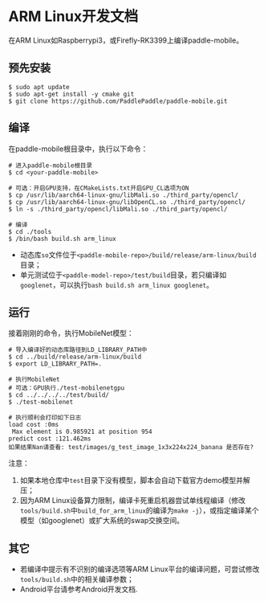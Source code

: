 # ARM Linux开发文档

在ARM Linux如Raspberrypi3，或Firefly-RK3399上编译paddle-mobile。

## 预先安装

```shell
$ sudo apt update
$ sudo apt-get install -y cmake git
$ git clone https://github.com/PaddlePaddle/paddle-mobile.git
```

## 编译

在paddle-mobile根目录中，执行以下命令：

```shell
# 进入paddle-mobile根目录
$ cd <your-paddle-mobile>

# 可选：开启GPU支持，在CMakeLists.txt开启GPU_CL选项为ON
$ cp /usr/lib/aarch64-linux-gnu/libMali.so ./third_party/opencl/
$ cp /usr/lib/aarch64-linux-gnu/libOpenCL.so ./third_party/opencl/
$ ln -s ./third_party/opencl/libMali.so ./third_party/opencl/

# 编译
$ cd ./tools
$ /bin/bash build.sh arm_linux
```

- 动态库`so`文件位于`<paddle-mobile-repo>/build/release/arm-linux/build`目录；  
- 单元测试位于`<paddle-model-repo>/test/build`目录，若只编译如`googlenet`，可以执行`bash build.sh arm_linux googlenet`。

## 运行

接着刚刚的命令，执行MobileNet模型：

```shell
# 导入编译好的动态库路径到LD_LIBRARY_PATH中
$ cd ../build/release/arm-linux/build
$ export LD_LIBRARY_PATH=.

# 执行MobileNet
# 可选：GPU执行./test-mobilenetgpu
$ cd ../../../../test/build/
$ ./test-mobilenet

# 执行顺利会打印如下日志
load cost :0ms
 Max element is 0.985921 at position 954
predict cost :121.462ms
如果结果Nan请查看: test/images/g_test_image_1x3x224x224_banana 是否存在?
```

注意：  
1. 如果本地仓库中`test`目录下没有模型，脚本会自动下载官方demo模型并解压；  
2. 因为ARM Linux设备算力限制，编译卡死重启机器尝试单线程编译（修改`tools/build.sh`中`build_for_arm_linux`的编译为`make -j`），或指定编译某个模型（如googlenet）或扩大系统的swap交换空间。

## 其它

- 若编译中提示有不识别的编译选项等ARM Linux平台的编译问题，可尝试修改`tools/build.sh`中的相关编译参数；  
- Android平台请参考Android开发文档.

